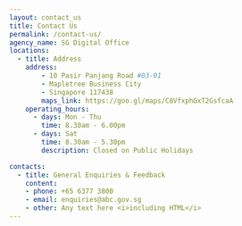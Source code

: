 ```yaml
---
layout: contact_us
title: Contact Us
permalink: /contact-us/
agency_name: SG Digital Office
locations:
  - title: Address
    address:
        - 10 Pasir Panjang Road #03-01
        - Mapletree Business City
        - Singapore 117438
        maps_link: https://goo.gl/maps/C8VfxphGxT2GsfcaA
    operating_hours:
      - days: Mon - Thu
        time: 8.30am - 6.00pm
      - days: Sat
        time: 8.30am - 5.30pm
        description: Closed on Public Holidays

contacts:
  - title: General Enquiries & Feedback
    content:
    - phone: +65 6377 3800
    - email: enquiries@abc.gov.sg
    - other: Any text here <i>including HTML</i>
---
```

